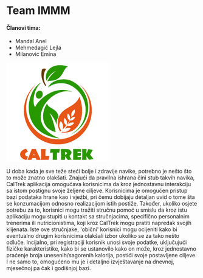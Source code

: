 # Team IMMM

#### Članovi tima:
  - Mandal Anel
  - Mehmedagić Lejla
  - Milanović Emina

![alt text](https://github.com/ooad-2018-2019/Grupa7-EnviromentFriendly/blob/master/Resources/AppLogo.png)

U doba kada je sve teže steći bolje i zdravije navike, potrebno je nešto što to može znatno olakšati. Znajući da pravilna ishrana čini stub takvih navika, CalTrek aplikacija omogućava korisnicima da kroz jednostavnu interakciju sa istom postignu svoje željene ciljeve. Korisnicima je omogućen pristup bazi podataka hrane kao i vježbi, pri čemu dobijaju detaljan uvid o tome šta se konzumacijom odnosno realizacijom istih postiže. Također, ukoliko osjete potrebu za to, korisnici mogu tražiti stručnu pomoć u smislu da kroz istu aplikaciju mogu stupiti u kontakt sa stručnjacima, specifično personalnim trenerima ili nutricionistima, koji kroz CalTrek mogu pratiti napredak svojih klijenata. Iste ove stručnjake, 'obični' korisnici mogu ocijeniti kako bi eventualno drugim korisnicima olakšali izbor ukoliko se za tako nešto odluče. Incijalno, pri registraciji korisnik unosi svoje podatke, uključujući fizičke karakteristike, kako bi se ustanovilo kako on može, kroz jednostavno praćenje broja unesenih/sagorenih kalorija, postići svoje postavljene ciljeve. I ne samo to, omogućeno mu je i detaljno izvještavanje na dnevnoj, mjesečnoj pa čak i godišnjoj bazi.
